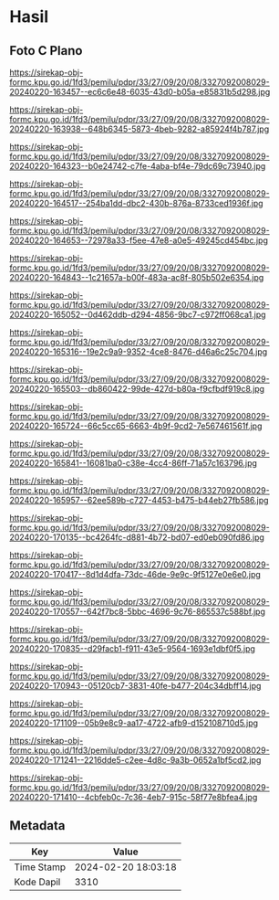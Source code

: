 # Hasil

## Foto C Plano

https://sirekap-obj-formc.kpu.go.id/1fd3/pemilu/pdpr/33/27/09/20/08/3327092008029-20240220-163457--ec6c6e48-6035-43d0-b05a-e85831b5d298.jpg

https://sirekap-obj-formc.kpu.go.id/1fd3/pemilu/pdpr/33/27/09/20/08/3327092008029-20240220-163938--648b6345-5873-4beb-9282-a85924f4b787.jpg

https://sirekap-obj-formc.kpu.go.id/1fd3/pemilu/pdpr/33/27/09/20/08/3327092008029-20240220-164323--b0e24742-c7fe-4aba-bf4e-79dc69c73940.jpg

https://sirekap-obj-formc.kpu.go.id/1fd3/pemilu/pdpr/33/27/09/20/08/3327092008029-20240220-164517--254ba1dd-dbc2-430b-876a-8733ced1936f.jpg

https://sirekap-obj-formc.kpu.go.id/1fd3/pemilu/pdpr/33/27/09/20/08/3327092008029-20240220-164653--72978a33-f5ee-47e8-a0e5-49245cd454bc.jpg

https://sirekap-obj-formc.kpu.go.id/1fd3/pemilu/pdpr/33/27/09/20/08/3327092008029-20240220-164843--1c21657a-b00f-483a-ac8f-805b502e6354.jpg

https://sirekap-obj-formc.kpu.go.id/1fd3/pemilu/pdpr/33/27/09/20/08/3327092008029-20240220-165052--0d462ddb-d294-4856-9bc7-c972ff068ca1.jpg

https://sirekap-obj-formc.kpu.go.id/1fd3/pemilu/pdpr/33/27/09/20/08/3327092008029-20240220-165316--19e2c9a9-9352-4ce8-8476-d46a6c25c704.jpg

https://sirekap-obj-formc.kpu.go.id/1fd3/pemilu/pdpr/33/27/09/20/08/3327092008029-20240220-165503--db860422-99de-427d-b80a-f9cfbdf919c8.jpg

https://sirekap-obj-formc.kpu.go.id/1fd3/pemilu/pdpr/33/27/09/20/08/3327092008029-20240220-165724--66c5cc65-6663-4b9f-9cd2-7e567461561f.jpg

https://sirekap-obj-formc.kpu.go.id/1fd3/pemilu/pdpr/33/27/09/20/08/3327092008029-20240220-165841--16081ba0-c38e-4cc4-86ff-71a57c163796.jpg

https://sirekap-obj-formc.kpu.go.id/1fd3/pemilu/pdpr/33/27/09/20/08/3327092008029-20240220-165957--62ee589b-c727-4453-b475-b44eb27fb586.jpg

https://sirekap-obj-formc.kpu.go.id/1fd3/pemilu/pdpr/33/27/09/20/08/3327092008029-20240220-170135--bc4264fc-d881-4b72-bd07-ed0eb090fd86.jpg

https://sirekap-obj-formc.kpu.go.id/1fd3/pemilu/pdpr/33/27/09/20/08/3327092008029-20240220-170417--8d1d4dfa-73dc-46de-9e9c-9f5127e0e6e0.jpg

https://sirekap-obj-formc.kpu.go.id/1fd3/pemilu/pdpr/33/27/09/20/08/3327092008029-20240220-170557--642f7bc8-5bbc-4696-9c76-865537c588bf.jpg

https://sirekap-obj-formc.kpu.go.id/1fd3/pemilu/pdpr/33/27/09/20/08/3327092008029-20240220-170835--d29facb1-f911-43e5-9564-1693e1dbf0f5.jpg

https://sirekap-obj-formc.kpu.go.id/1fd3/pemilu/pdpr/33/27/09/20/08/3327092008029-20240220-170943--05120cb7-3831-40fe-b477-204c34dbff14.jpg

https://sirekap-obj-formc.kpu.go.id/1fd3/pemilu/pdpr/33/27/09/20/08/3327092008029-20240220-171109--05b9e8c9-aa17-4722-afb9-d152108710d5.jpg

https://sirekap-obj-formc.kpu.go.id/1fd3/pemilu/pdpr/33/27/09/20/08/3327092008029-20240220-171241--2216dde5-c2ee-4d8c-9a3b-0652a1bf5cd2.jpg

https://sirekap-obj-formc.kpu.go.id/1fd3/pemilu/pdpr/33/27/09/20/08/3327092008029-20240220-171410--4cbfeb0c-7c36-4eb7-915c-58f77e8bfea4.jpg


## Metadata

| Key        | Value               |
| ---------- | ------------------- |
| Time Stamp | 2024-02-20 18:03:18 |
| Kode Dapil | 3310                |



